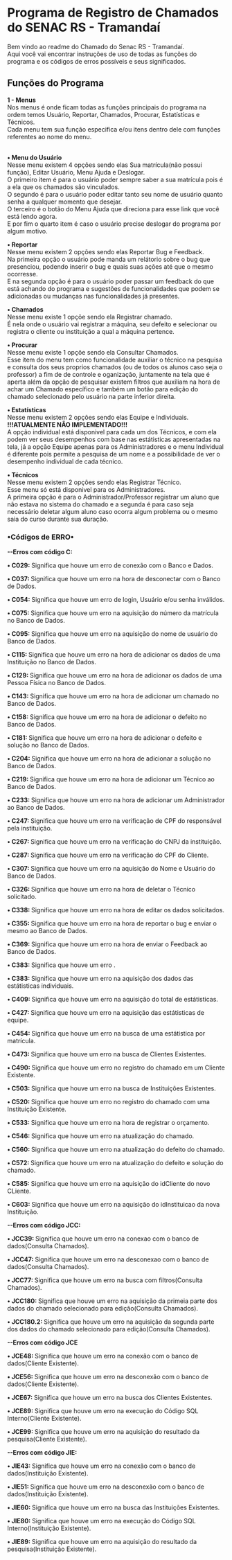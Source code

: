 <h1>Programa de Registro de Chamados do SENAC RS - Tramandaí</h1>

<a>Bem vindo ao readme do Chamado do Senac RS - Tramandaí.<br></a>
<a>Aqui você vai encontrar instruções de uso de todas as funções do programa e</a>
<a>os códigos de erros possíveis e seus significados.</a>
<h2>Funções  do Programa</h2>
<a><b>1 - Menus</b><br></a>
<a>Nos menus é onde ficam todas as funções principais do programa na ordem temos Usuário, Reportar, Chamados, Procurar, Estatísticas e Técnicos.<br></a>
<a>Cada menu tem sua função especifica e/ou itens dentro dele com funções referentes ao nome do menu.</a>

<a><br><b>• Menu do Usuário</b><br></a>
<a>Nesse menu existem 4 opções sendo elas Sua matrícula(não possui função), Editar Usuário, Menu Ajuda e Deslogar.<br></a>
<a>O primeiro item é para o usuário poder sempre saber a sua matrícula pois é a ela que os chamados são vinculados.<br></a>
<a>O segundo é para o usuário poder editar tanto seu nome de usuário quanto senha a qualquer momento que desejar. <br></a>
<a>O terceiro é o botão do Menu Ajuda que direciona para esse link que você está lendo agora.<br></a>
<a>E por fim o quarto item é caso o usuário precise deslogar do programa por algum motivo.<br></a>

<a><b>• Reportar</b><br></a>
<a>Nesse menu existem 2 opções sendo elas Reportar Bug e Feedback.<br></a>
<a>Na primeira opção o usuário pode manda um relátorio sobre o bug que presenciou, podendo inserir o bug e quais suas ações até que o mesmo ocorresse. <br></a>
<a>E na segunda opção é para o usuário poder passar um feedback do que está achando do programa e sugestões de funcionalidades que podem se adicionadas ou mudanças nas funcionalidades já presentes.<br></a>

<a><b>• Chamados</b><br></a>
<a>Nesse menu existe 1 opçõe sendo ela Registrar chamado.<br></a>
<a>É nela onde o usuário vai registrar a máquina, seu defeito e selecionar ou registra o cliente ou instituição a qual a máquina pertence.<br></a>

<a><b>• Procurar</b><br></a>
<a>Nesse menu existe 1 opçõe sendo ela Consultar Chamados.<br></a>
<a>Esse item do menu tem como funcionalidade auxiliar o técnico na pesquisa e consulta dos seus proprios chamados (ou de todos os alunos caso seja o professor) a fim de de controle e oganização,</a>
<a>juntamente na tela que é aperta além da opção de pesquisar existem filtros que auxiliam na hora de achar um Chamado específico e também um botão para edição do chamado selecionado pelo usuário na parte inferior direita.<br></a>

<a><b>• Estatísticas</b><br></a>
<a>Nesse menu existem 2 opções sendo elas Equipe e Individuais.<br></a>
<a><b>!!!ATUALMENTE NÃO IMPLEMENTADO!!!</b><br></a>
<a>A opção individual está disponivel para cada um dos Técnicos, e com ela podem ver seus desempenhos com base nas estátisticas apresentadas na tela, já a opção Equipe apenas para os Administradores e o menu Individual é diferente </a>
<a>pois permite a pesquisa de um nome e a possibilidade de ver o desempenho individual de cada técnico.<br></a>

<a><b>• Técnicos</b><br></a>
<a>Nesse menu existem 2 opções sendo elas Registrar Técnico.<br></a>
<a>Esse menu só está disponivel para os Administradores.<br></a>
<a>A primeira opção é para o Administrador/Professor registrar um aluno que não estava no sistema do chamado e a segunda é para caso seja necessário deletar algum aluno caso ocorra algum problema ou o mesmo saia do curso durante sua duração.<br></a>

<h3>•Códigos de ERRO•</h3>
<a><b>--Erros com código C:</b><br></a>

<a><b>• C029: </b></a>
<a>Significa que houve um erro de conexão com o Banco e Dados.</a>

<a><b>• C037: </b></a>
<a>Significa que houve um erro na hora de desconectar com o Banco de Dados.<br></a>

<a><b>• C054: </b></a>
<a>Significa que houve um erro de login, Usuário e/ou senha inválidos.<br></a>

<a><b>• C075: </b></a>
<a>Significa que houve um erro na aquisição do número da matrícula no Banco de Dados.<br></a>

<a><b>• C095: </b></a>
<a>Significa que houve um erro na aquisição do nome de usuário do Banco de Dados.<br></a>

<a><b>• C115: </b></a>
<a>Significa que houve um erro na hora de adicionar os dados de uma Instituição no Banco de Dados.<br></a>

<a><b>• C129: </b></a>
<a>Significa que houve um erro na hora de adicionar os dados de uma Pessoa Física no Banco de Dados.<br></a>

<a><b>• C143: </b></a>
<a>Significa que houve um erro na hora de adicionar um chamado no Banco de Dados.<br></a>

<a><b>• C158: </b></a>
<a>Significa que houve um erro na hora de adicionar o defeito no Banco de Dados.<br></a>

<a><b>• C181: </b></a>
<a>Significa que houve um erro na hora de adicionar o defeito e solução no Banco de Dados.<br></a>

<a><b>• C204: </b></a>
<a>Significa que houve um erro na hora de adicionar a solução no Banco de Dados.<br></a>

<a><b>• C219: </b></a>
<a>Significa que houve um erro na hora de adicionar um Técnico ao Banco de Dados.<br></a>

<a><b>• C233: </b></a>
<a>Significa que houve um erro na hora de adicionar um Administrador ao Banco de Dados.<br></a>

<a><b>• C247: </b></a>
<a>Significa que houve um erro na verificação de CPF do responsável pela instituição.<br></a>

<a><b>• C267: </b></a>
<a>Significa que houve um erro na verificação do CNPJ da instituição.<br></a>

<a><b>• C287: </b></a>
<a>Significa que houve um erro na verificação do CPF do Cliente.<br></a>

<a><b>• C307: </b></a>
<a>Significa que houve um erro na aquisição do Nome e Usuário do Banco de Dados.<br></a>

<a><b>• C326: </b></a>
<a>Significa que houve um erro na hora de deletar o Técnico solicitado.<br></a>

<a><b>• C338: </b></a>
<a>Significa que houve um erro na hora de editar os dados solicitados.<br></a>

<a><b>• C355: </b></a>
<a>Significa que houve um erro na hora de reportar o bug e enviar o mesmo ao Banco de Dados.<br></a>

<a><b>• C369: </b></a>
<a>Significa que houve um erro na hora de enviar o Feedback ao Banco de Dados.<br></a>

<a><b>• C383: </b></a>
<a>Significa que houve um erro .<br></a>

<a><b>• C383: </b></a>
<a>Significa que houve um erro na aquisição dos dados das estátisticas individuais.<br></a>

<a><b>• C409: </b></a>
<a>Significa que houve um erro na aquisição do total de estátisticas.<br></a>

<a><b>• C427: </b></a>
<a>Significa que houve um erro na aquisição das estátisticas de equipe.<br></a>

<a><b>• C454: </b></a>
<a>Significa que houve um erro na busca de uma estátistica por matrícula.<br></a>

<a><b>• C473: </b></a>
<a>Significa que houve um erro na busca de Clientes Existentes.<br></a>

<a><b>• C490: </b></a>
<a>Significa que houve um erro no registro do chamado em um Cliente Existente.<br></a>

<a><b>• C503: </b></a>
<a>Significa que houve um erro na busca de Instituições Existentes.<br></a>

<a><b>• C520: </b></a>
<a>Significa que houve um erro no registro do chamado com uma Instituição Existente.<br></a>

<a><b>• C533: </b></a>
<a>Significa que houve um erro na hora de registrar o orçamento.<br></a>

<a><b>• C546: </b></a>
<a>Significa que houve um erro na atualização do chamado.<br></a>

<a><b>• C560: </b></a>
<a>Significa que houve um erro na atualização do defeito do chamado.<br></a>

<a><b>• C572: </b></a>
<a>Significa que houve um erro na atualização do defeito e solução do chamado.<br></a>

<a><b>• C585: </b></a>
<a>Significa que houve um erro na aquisição do idCliente do novo CLiente.<br></a>

<a><b>• C603: </b></a>
<a>Significa que houve um erro na aquisição do idInstituicao da nova Instituição.<br></a>

<a><b>--Erros com código JCC:</b><br></a>

<a><b>• JCC39: </b></a>
<a>Significa que houve um erro na conexao com o banco de dados(Consulta Chamados).<br></a>

<a><b>• JCC47: </b></a>
<a>Significa que houve um erro na desconexao com o banco de dados(Consulta Chamados).<br></a>

<a><b>• JCC77: </b></a>
<a>Significa que houve um erro na busca com filtros(Consulta Chamados).<br></a>

<a><b>• JCC180: </b></a>
<a>Significa que houve um erro na aquisição da primeia parte dos dados do chamado selecionado para edição(Consulta Chamados).<br></a>

<a><b>• JCC180.2: </b></a>
<a>Significa que houve um erro na aquisição da segunda parte dos dados do chamado selecionado para edição(Consulta Chamados).<br></a>

<a><b>--Erros com código JCE</b><br></a>

<a><b>• JCE48: </b></a>
<a>Significa que houve um erro na conexão com o banco de dados(Cliente Existente).<br></a>

<a><b>• JCE56: </b></a>
<a>Significa que houve um erro na desconexão com o banco de dados(Cliente Existente).<br></a>

<a><b>• JCE67: </b></a>
<a>Significa que houve um erro na busca dos Clientes Existentes.<br></a>

<a><b>• JCE89: </b></a>
<a>Significa que houve um erro na execução do Código SQL Interno(Cliente Existente).<br></a>

<a><b>• JCE99: </b></a>
<a>Significa que houve um erro na aquisição do resultado da pesquisa(Cliente Existente).<br></a>

<a><b>--Erros com código JIE:</b><br></a>

<a><b>• JIE43: </b></a>
<a>Significa que houve um erro na conexão com o banco de dados(Instituição Existente).<br></a>

<a><b>• JIE51: </b></a>
<a>Significa que houve um erro na desconexão com o banco de dados(Instituição Existente).<br></a>

<a><b>• JIE60: </b></a>
<a>Significa que houve um erro na busca das Instituições Existentes.<br></a>

<a><b>• JIE80: </b></a>
<a>Significa que houve um erro na execução do Código SQL Interno(Instituição Existente).<br></a>

<a><b>• JIE89: </b></a>
<a>Significa que houve um erro na aquisição do resultado da pesquisa(Instituição Existente).<br></a>
